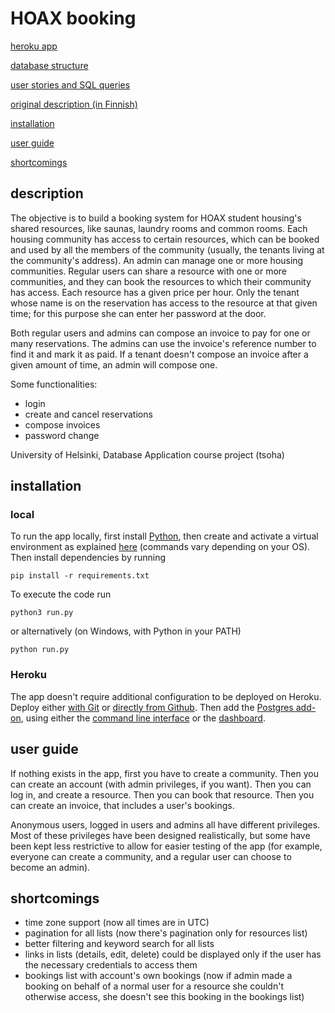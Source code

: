 # HOAX booking

[heroku app](https://hoax-booking.herokuapp.com/)

[database structure](https://github.com/nigoshh/hoax/blob/master/documentation/db_structure.md)

[user stories and SQL queries](https://github.com/nigoshh/hoax/blob/master/documentation/user_stories.md)

[original description (in Finnish)](https://advancedkittenry.github.io/suunnittelu_ja_tyoymparisto/aiheet/Taloyhtion_palvelut.html)

[installation](#installation)

[user guide](#user-guide)

[shortcomings](#shortcomings)

## description

The objective is to build a booking system for HOAX student housing's shared resources, like saunas, laundry rooms and common rooms. Each housing community has access to certain resources, which can be booked and used by all the members of the community (usually, the tenants living at the community's address). An admin can manage one or more housing communities. Regular users can share a resource with one or more communities, and they can book the resources to which their community has access. Each resource has a given price per hour. Only the tenant whose name is on the reservation has access to the resource at that given time; for this purpose she can enter her password at the door.

Both regular users and admins can compose an invoice to pay for one or many reservations. The admins can use the invoice's reference number to find it and mark it as paid. If a tenant doesn't compose an invoice after a given amount of time, an admin will compose one.

Some functionalities:
- login
- create and cancel reservations
- compose invoices
- password change

University of Helsinki, Database Application course project (tsoha)

## installation

### local

To run the app locally, first install [Python](https://www.python.org/downloads/), then create and activate a virtual environment as explained [here](https://docs.python.org/3/library/venv.html#creating-virtual-environments) (commands vary depending on your OS). Then install dependencies by running

```shell
pip install -r requirements.txt
```

To execute the code run

```shell
python3 run.py
```

or alternatively (on Windows, with Python in your PATH)

```shell
python run.py
```

### Heroku

The app doesn't require additional configuration to be deployed on Heroku. Deploy either [with Git](https://devcenter.heroku.com/articles/git#for-a-new-heroku-app) or [directly from Github](https://devcenter.heroku.com/articles/github-integration). Then add the [Postgres add-on](https://elements.heroku.com/addons/heroku-postgresql), using either the [command line interface](https://devcenter.heroku.com/articles/managing-add-ons#creating-an-add-on) or the [dashboard](https://devcenter.heroku.com/articles/managing-add-ons#add-an-add-on).

## user guide

If nothing exists in the app, first you have to create a community. Then you can create an account (with admin privileges, if you want). Then you can log in, and create a resource. Then you can book that resource. Then you can create an invoice, that includes a user's bookings.

Anonymous users, logged in users and admins all have different privileges. Most of these privileges have been designed realistically, but some have been kept less restrictive to allow for easier testing of the app (for example, everyone can create a community, and a regular user can choose to become an admin).

## shortcomings

- time zone support (now all times are in UTC)
- pagination for all lists (now there's pagination only for resources list)
- better filtering and keyword search for all lists
- links in lists (details, edit, delete) could be displayed only if the user has the necessary credentials to access them
- bookings list with account's own bookings (now if admin made a booking on behalf of a normal user for a resource she couldn't otherwise access, she doesn't see this booking in the bookings list)
